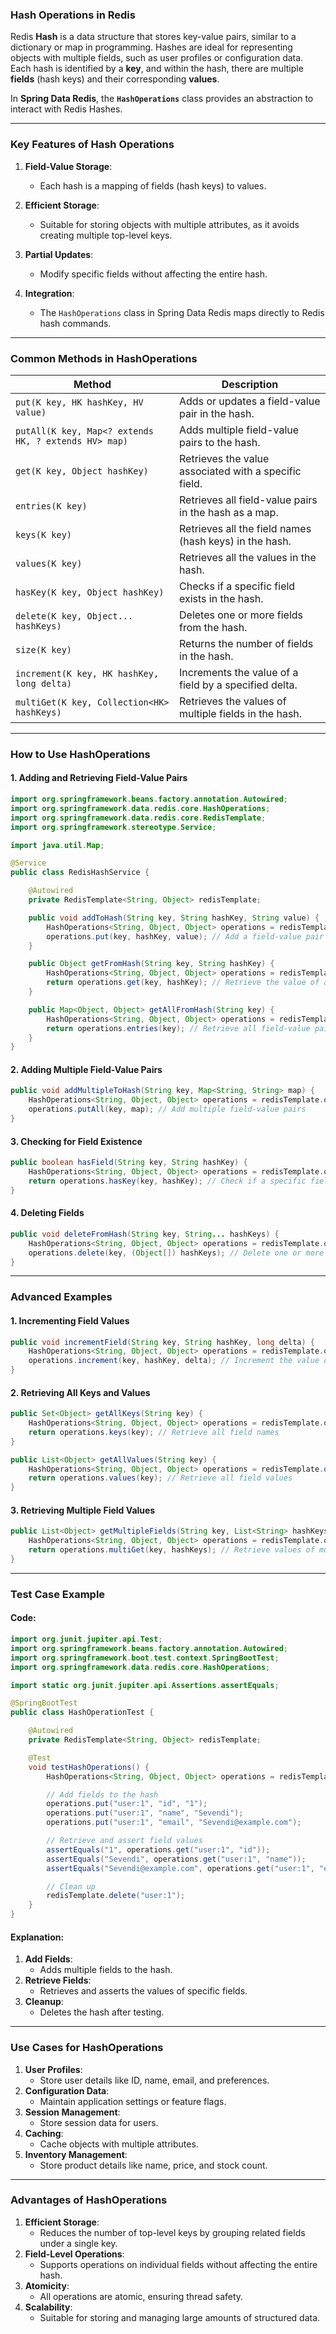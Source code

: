 ### **Hash Operations in Redis**

Redis **Hash** is a data structure that stores key-value pairs, similar to a dictionary or map in programming. Hashes are ideal for representing objects with multiple fields, such as user profiles or configuration data. Each hash is identified by a **key**, and within the hash, there are multiple **fields** (hash keys) and their corresponding **values**.

In **Spring Data Redis**, the **`HashOperations`** class provides an abstraction to interact with Redis Hashes.

---

### **Key Features of Hash Operations**
1. **Field-Value Storage**:
   - Each hash is a mapping of fields (hash keys) to values.

2. **Efficient Storage**:
   - Suitable for storing objects with multiple attributes, as it avoids creating multiple top-level keys.

3. **Partial Updates**:
   - Modify specific fields without affecting the entire hash.

4. **Integration**:
   - The `HashOperations` class in Spring Data Redis maps directly to Redis hash commands.

---

### **Common Methods in HashOperations**

| **Method**                                   | **Description**                                                                 |
|----------------------------------------------|---------------------------------------------------------------------------------|
| `put(K key, HK hashKey, HV value)`           | Adds or updates a field-value pair in the hash.                                 |
| `putAll(K key, Map<? extends HK, ? extends HV> map)` | Adds multiple field-value pairs to the hash.                                    |
| `get(K key, Object hashKey)`                 | Retrieves the value associated with a specific field.                           |
| `entries(K key)`                             | Retrieves all field-value pairs in the hash as a map.                           |
| `keys(K key)`                                | Retrieves all the field names (hash keys) in the hash.                          |
| `values(K key)`                              | Retrieves all the values in the hash.                                           |
| `hasKey(K key, Object hashKey)`              | Checks if a specific field exists in the hash.                                  |
| `delete(K key, Object... hashKeys)`          | Deletes one or more fields from the hash.                                       |
| `size(K key)`                                | Returns the number of fields in the hash.                                       |
| `increment(K key, HK hashKey, long delta)`   | Increments the value of a field by a specified delta.                           |
| `multiGet(K key, Collection<HK> hashKeys)`   | Retrieves the values of multiple fields in the hash.                            |

---

### **How to Use HashOperations**

#### 1. **Adding and Retrieving Field-Value Pairs**

```java
import org.springframework.beans.factory.annotation.Autowired;
import org.springframework.data.redis.core.HashOperations;
import org.springframework.data.redis.core.RedisTemplate;
import org.springframework.stereotype.Service;

import java.util.Map;

@Service
public class RedisHashService {

    @Autowired
    private RedisTemplate<String, Object> redisTemplate;

    public void addToHash(String key, String hashKey, String value) {
        HashOperations<String, Object, Object> operations = redisTemplate.opsForHash();
        operations.put(key, hashKey, value); // Add a field-value pair
    }

    public Object getFromHash(String key, String hashKey) {
        HashOperations<String, Object, Object> operations = redisTemplate.opsForHash();
        return operations.get(key, hashKey); // Retrieve the value of a specific field
    }

    public Map<Object, Object> getAllFromHash(String key) {
        HashOperations<String, Object, Object> operations = redisTemplate.opsForHash();
        return operations.entries(key); // Retrieve all field-value pairs
    }
}
```

#### 2. **Adding Multiple Field-Value Pairs**

```java
public void addMultipleToHash(String key, Map<String, String> map) {
    HashOperations<String, Object, Object> operations = redisTemplate.opsForHash();
    operations.putAll(key, map); // Add multiple field-value pairs
}
```

#### 3. **Checking for Field Existence**

```java
public boolean hasField(String key, String hashKey) {
    HashOperations<String, Object, Object> operations = redisTemplate.opsForHash();
    return operations.hasKey(key, hashKey); // Check if a specific field exists
}
```

#### 4. **Deleting Fields**

```java
public void deleteFromHash(String key, String... hashKeys) {
    HashOperations<String, Object, Object> operations = redisTemplate.opsForHash();
    operations.delete(key, (Object[]) hashKeys); // Delete one or more fields
}
```

---

### **Advanced Examples**

#### 1. **Incrementing Field Values**

```java
public void incrementField(String key, String hashKey, long delta) {
    HashOperations<String, Object, Object> operations = redisTemplate.opsForHash();
    operations.increment(key, hashKey, delta); // Increment the value of a field
}
```

#### 2. **Retrieving All Keys and Values**

```java
public Set<Object> getAllKeys(String key) {
    HashOperations<String, Object, Object> operations = redisTemplate.opsForHash();
    return operations.keys(key); // Retrieve all field names
}

public List<Object> getAllValues(String key) {
    HashOperations<String, Object, Object> operations = redisTemplate.opsForHash();
    return operations.values(key); // Retrieve all field values
}
```

#### 3. **Retrieving Multiple Field Values**

```java
public List<Object> getMultipleFields(String key, List<String> hashKeys) {
    HashOperations<String, Object, Object> operations = redisTemplate.opsForHash();
    return operations.multiGet(key, hashKeys); // Retrieve values of multiple fields
}
```

---

### **Test Case Example**

#### Code:
```java
import org.junit.jupiter.api.Test;
import org.springframework.beans.factory.annotation.Autowired;
import org.springframework.boot.test.context.SpringBootTest;
import org.springframework.data.redis.core.HashOperations;

import static org.junit.jupiter.api.Assertions.assertEquals;

@SpringBootTest
public class HashOperationTest {

    @Autowired
    private RedisTemplate<String, Object> redisTemplate;

    @Test
    void testHashOperations() {
        HashOperations<String, Object, Object> operations = redisTemplate.opsForHash();

        // Add fields to the hash
        operations.put("user:1", "id", "1");
        operations.put("user:1", "name", "Sevendi");
        operations.put("user:1", "email", "Sevendi@example.com");

        // Retrieve and assert field values
        assertEquals("1", operations.get("user:1", "id"));
        assertEquals("Sevendi", operations.get("user:1", "name"));
        assertEquals("Sevendi@example.com", operations.get("user:1", "email"));

        // Clean up
        redisTemplate.delete("user:1");
    }
}
```

#### Explanation:
1. **Add Fields**:
   - Adds multiple fields to the hash.
2. **Retrieve Fields**:
   - Retrieves and asserts the values of specific fields.
3. **Cleanup**:
   - Deletes the hash after testing.

---

### **Use Cases for HashOperations**
1. **User Profiles**:
   - Store user details like ID, name, email, and preferences.
2. **Configuration Data**:
   - Maintain application settings or feature flags.
3. **Session Management**:
   - Store session data for users.
4. **Caching**:
   - Cache objects with multiple attributes.
5. **Inventory Management**:
   - Store product details like name, price, and stock count.

---

### **Advantages of HashOperations**
1. **Efficient Storage**:
   - Reduces the number of top-level keys by grouping related fields under a single key.
2. **Field-Level Operations**:
   - Supports operations on individual fields without affecting the entire hash.
3. **Atomicity**:
   - All operations are atomic, ensuring thread safety.
4. **Scalability**:
   - Suitable for storing and managing large amounts of structured data.


